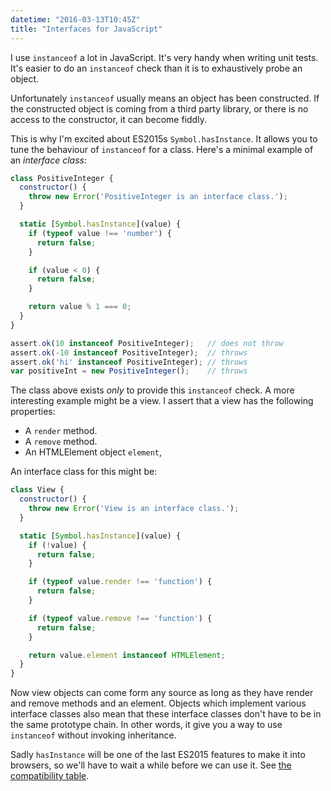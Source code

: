 ```yaml
---
datetime: "2016-03-13T10:45Z"
title: "Interfaces for JavaScript"
---
```

I use `instanceof` a lot in JavaScript. It's very handy when writing unit tests. It's easier to do
an `instanceof` check than it is to exhaustively probe an object.

Unfortunately `instanceof` usually means an object has been constructed. If the constructed object
is coming from a third party library, or there is no access to the constructor, it can become
fiddly.

This is why I'm excited about ES2015s `Symbol.hasInstance`. It allows you to tune the behaviour of
`instanceof` for a class. Here's a minimal example of an _interface class_:

```javascript
class PositiveInteger {
  constructor() {
    throw new Error('PositiveInteger is an interface class.');
  }

  static [Symbol.hasInstance](value) {
    if (typeof value !== 'number') {
      return false;
    }

    if (value < 0) {
      return false;
    }

    return value % 1 === 0;
  }
}

assert.ok(10 instanceof PositiveInteger);   // does not throw
assert.ok(-10 instanceof PositiveInteger);  // throws
assert.ok('hi' instanceof PositiveInteger); // throws
var positiveInt = new PositiveInteger();    // throws
```

The class above exists _only_ to provide this `instanceof` check. A more interesting example might
be a view. I assert that a view has the following properties:

 - A `render` method.
 - A `remove` method.
 - An HTMLElement object `element`,

An interface class for this might be:

```javascript
class View {
  constructor() {
    throw new Error('View is an interface class.');
  }

  static [Symbol.hasInstance](value) {    
    if (!value) {
      return false;
    }

    if (typeof value.render !== 'function') {
      return false;
    }

    if (typeof value.remove !== 'function') {
      return false;
    }

    return value.element instanceof HTMLElement;
  }
}
```

Now view objects can come form any source as long as they have render and remove methods and an
element. Objects which implement various interface classes also mean that these interface classes
don't have to be in the same prototype chain. In other words, it give you a way to use `instanceof`
without invoking inheritance.

Sadly `hasInstance` will be one of the last ES2015 features to make it into browsers, so we'll have
to wait a while before we can use it. See
[the compatibility table](http://kangax.github.io/compat-table/es6/#test-well-known_symbols_Symbol.hasInstance).
